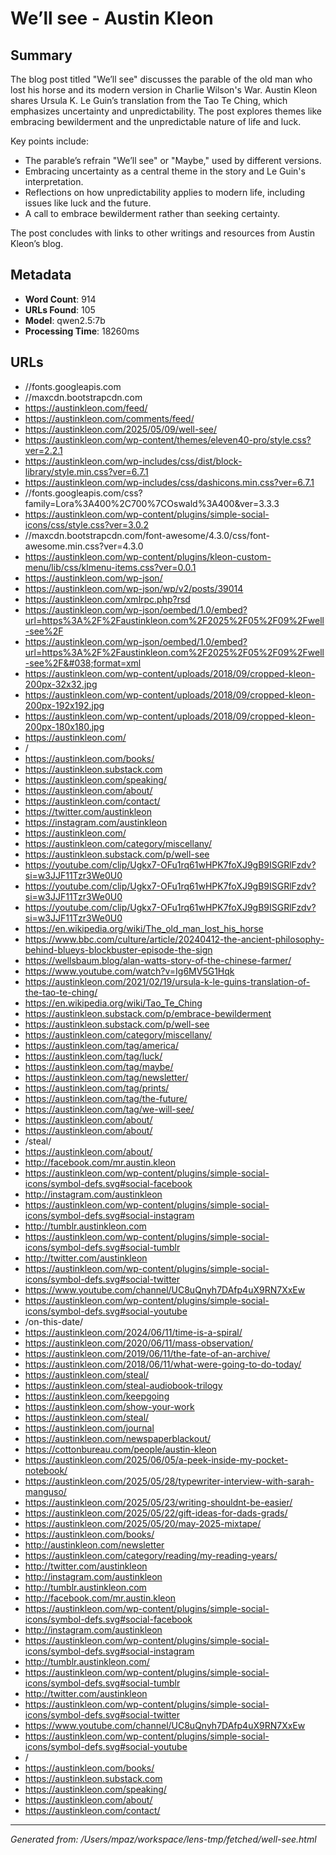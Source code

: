 # We’ll see - Austin Kleon

## Summary

The blog post titled "We’ll see" discusses the parable of the old man who lost his horse and its modern version in Charlie Wilson's War. Austin Kleon shares Ursula K. Le Guin’s translation from the Tao Te Ching, which emphasizes uncertainty and unpredictability. The post explores themes like embracing bewilderment and the unpredictable nature of life and luck.

Key points include:
- The parable’s refrain "We’ll see" or "Maybe," used by different versions.
- Embracing uncertainty as a central theme in the story and Le Guin's interpretation.
- Reflections on how unpredictability applies to modern life, including issues like luck and the future.
- A call to embrace bewilderment rather than seeking certainty.

The post concludes with links to other writings and resources from Austin Kleon’s blog.

## Metadata

- **Word Count**: 914
- **URLs Found**: 105
- **Model**: qwen2.5:7b
- **Processing Time**: 18260ms

## URLs

- //fonts.googleapis.com
- //maxcdn.bootstrapcdn.com
- https://austinkleon.com/feed/
- https://austinkleon.com/comments/feed/
- https://austinkleon.com/2025/05/09/well-see/
- https://austinkleon.com/wp-content/themes/eleven40-pro/style.css?ver=2.2.1
- https://austinkleon.com/wp-includes/css/dist/block-library/style.min.css?ver=6.7.1
- https://austinkleon.com/wp-includes/css/dashicons.min.css?ver=6.7.1
- //fonts.googleapis.com/css?family=Lora%3A400%2C700%7COswald%3A400&#038;ver=3.3.3
- https://austinkleon.com/wp-content/plugins/simple-social-icons/css/style.css?ver=3.0.2
- //maxcdn.bootstrapcdn.com/font-awesome/4.3.0/css/font-awesome.min.css?ver=4.3.0
- https://austinkleon.com/wp-content/plugins/kleon-custom-menu/lib/css/klmenu-items.css?ver=0.0.1
- https://austinkleon.com/wp-json/
- https://austinkleon.com/wp-json/wp/v2/posts/39014
- https://austinkleon.com/xmlrpc.php?rsd
- https://austinkleon.com/wp-json/oembed/1.0/embed?url=https%3A%2F%2Faustinkleon.com%2F2025%2F05%2F09%2Fwell-see%2F
- https://austinkleon.com/wp-json/oembed/1.0/embed?url=https%3A%2F%2Faustinkleon.com%2F2025%2F05%2F09%2Fwell-see%2F&#038;format=xml
- https://austinkleon.com/wp-content/uploads/2018/09/cropped-kleon-200px-32x32.jpg
- https://austinkleon.com/wp-content/uploads/2018/09/cropped-kleon-200px-192x192.jpg
- https://austinkleon.com/wp-content/uploads/2018/09/cropped-kleon-200px-180x180.jpg
- https://austinkleon.com/
- /
- https://austinkleon.com/books/
- https://austinkleon.substack.com
- https://austinkleon.com/speaking/
- https://austinkleon.com/about/
- https://austinkleon.com/contact/
- https://twitter.com/austinkleon
- https://instagram.com/austinkleon
- https://austinkleon.com/
- https://austinkleon.com/category/miscellany/
- https://austinkleon.substack.com/p/well-see
- https://youtube.com/clip/Ugkx7-OFu1rq61wHPK7foXJ9gB9ISGRlFzdv?si=w3JJF11Tzr3We0U0
- https://youtube.com/clip/Ugkx7-OFu1rq61wHPK7foXJ9gB9ISGRlFzdv?si=w3JJF11Tzr3We0U0
- https://youtube.com/clip/Ugkx7-OFu1rq61wHPK7foXJ9gB9ISGRlFzdv?si=w3JJF11Tzr3We0U0
- https://en.wikipedia.org/wiki/The_old_man_lost_his_horse
- https://www.bbc.com/culture/article/20240412-the-ancient-philosophy-behind-blueys-blockbuster-episode-the-sign
- https://wellsbaum.blog/alan-watts-story-of-the-chinese-farmer/
- https://www.youtube.com/watch?v=Ig6MV5G1Hqk
- https://austinkleon.com/2021/02/19/ursula-k-le-guins-translation-of-the-tao-te-ching/
- https://en.wikipedia.org/wiki/Tao_Te_Ching
- https://austinkleon.substack.com/p/embrace-bewilderment
- https://austinkleon.substack.com/p/well-see
- https://austinkleon.com/category/miscellany/
- https://austinkleon.com/tag/america/
- https://austinkleon.com/tag/luck/
- https://austinkleon.com/tag/maybe/
- https://austinkleon.com/tag/newsletter/
- https://austinkleon.com/tag/prints/
- https://austinkleon.com/tag/the-future/
- https://austinkleon.com/tag/we-will-see/
- https://austinkleon.com/about/
- https://austinkleon.com/about/
- /steal/
- https://austinkleon.com/about/
- http://facebook.com/mr.austin.kleon
- https://austinkleon.com/wp-content/plugins/simple-social-icons/symbol-defs.svg#social-facebook
- http://instagram.com/austinkleon
- https://austinkleon.com/wp-content/plugins/simple-social-icons/symbol-defs.svg#social-instagram
- http://tumblr.austinkleon.com
- https://austinkleon.com/wp-content/plugins/simple-social-icons/symbol-defs.svg#social-tumblr
- http://twitter.com/austinkleon
- https://austinkleon.com/wp-content/plugins/simple-social-icons/symbol-defs.svg#social-twitter
- https://www.youtube.com/channel/UC8uQnyh7DAfp4uX9RN7XxEw
- https://austinkleon.com/wp-content/plugins/simple-social-icons/symbol-defs.svg#social-youtube
- /on-this-date/
- https://austinkleon.com/2024/06/11/time-is-a-spiral/
- https://austinkleon.com/2020/06/11/mass-observation/
- https://austinkleon.com/2019/06/11/the-fate-of-an-archive/
- https://austinkleon.com/2018/06/11/what-were-going-to-do-today/
- https://austinkleon.com/steal/
- https://austinkleon.com/steal-audiobook-trilogy
- https://austinkleon.com/keepgoing
- https://austinkleon.com/show-your-work
- https://austinkleon.com/steal/
- https://austinkleon.com/journal
- https://austinkleon.com/newspaperblackout/
- https://cottonbureau.com/people/austin-kleon
- https://austinkleon.com/2025/06/05/a-peek-inside-my-pocket-notebook/
- https://austinkleon.com/2025/05/28/typewriter-interview-with-sarah-manguso/
- https://austinkleon.com/2025/05/23/writing-shouldnt-be-easier/
- https://austinkleon.com/2025/05/22/gift-ideas-for-dads-grads/
- https://austinkleon.com/2025/05/20/may-2025-mixtape/
- https://austinkleon.com/books/
- http://austinkleon.com/newsletter
- https://austinkleon.com/category/reading/my-reading-years/
- http://twitter.com/austinkleon
- http://instagram.com/austinkleon
- http://tumblr.austinkleon.com
- http://facebook.com/mr.austin.kleon
- https://austinkleon.com/wp-content/plugins/simple-social-icons/symbol-defs.svg#social-facebook
- http://instagram.com/austinkleon
- https://austinkleon.com/wp-content/plugins/simple-social-icons/symbol-defs.svg#social-instagram
- http://tumblr.austinkleon.com/
- https://austinkleon.com/wp-content/plugins/simple-social-icons/symbol-defs.svg#social-tumblr
- http://twitter.com/austinkleon
- https://austinkleon.com/wp-content/plugins/simple-social-icons/symbol-defs.svg#social-twitter
- https://www.youtube.com/channel/UC8uQnyh7DAfp4uX9RN7XxEw
- https://austinkleon.com/wp-content/plugins/simple-social-icons/symbol-defs.svg#social-youtube
- /
- https://austinkleon.com/books/
- https://austinkleon.substack.com
- https://austinkleon.com/speaking/
- https://austinkleon.com/about/
- https://austinkleon.com/contact/

---
*Generated from: /Users/mpaz/workspace/lens-tmp/fetched/well-see.html*
